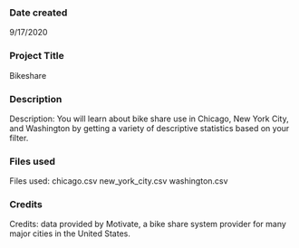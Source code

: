 ### Date created
9/17/2020

### Project Title
Bikeshare

### Description
Description: You will learn about bike share use in Chicago, New York City, and Washington by getting a variety of descriptive statistics based on your filter.

### Files used
Files used:
chicago.csv
new_york_city.csv
washington.csv

### Credits
Credits: data provided by Motivate, a bike share system provider for many major cities in the United States.
